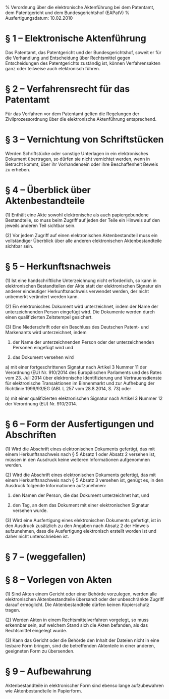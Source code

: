% Verordnung über die elektronische Aktenführung bei dem Patentamt, dem Patentgericht und dem Bundesgerichtshof  (EAPatV)
% Ausfertigungsdatum: 10.02.2010
 
# § 1 – Elektronische Aktenführung

Das Patentamt, das Patentgericht und der Bundesgerichtshof, soweit er für die Verhandlung und Entscheidung über Rechtsmittel gegen Entscheidungen des Patentgerichts zuständig ist, können Verfahrensakten ganz oder teilweise auch elektronisch führen.

# § 2 – Verfahrensrecht für das Patentamt

Für das Verfahren vor dem Patentamt gelten die Regelungen der Zivilprozessordnung über die elektronische Aktenführung entsprechend.

# § 3 – Vernichtung von Schriftstücken

Werden Schriftstücke oder sonstige Unterlagen in ein elektronisches Dokument übertragen, so dürfen sie nicht vernichtet werden, wenn in Betracht kommt, über ihr Vorhandensein oder ihre Beschaffenheit Beweis zu erheben.

# § 4 – Überblick über Aktenbestandteile

(1) Enthält eine Akte sowohl elektronische als auch papiergebundene Bestandteile, so muss beim Zugriff auf jeden der Teile ein Hinweis auf den jeweils anderen Teil sichtbar sein.

(2) Vor jedem Zugriff auf einen elektronischen Aktenbestandteil muss ein vollständiger Überblick über alle anderen elektronischen Aktenbestandteile sichtbar sein.

# § 5 – Herkunftsnachweis

(1) Ist eine handschriftliche Unterzeichnung nicht erforderlich, so kann in elektronischen Bestandteilen der Akte statt der elektronischen Signatur ein anderer eindeutiger Herkunftsnachweis verwendet werden, der nicht unbemerkt verändert werden kann.

(2) Ein elektronisches Dokument wird unterzeichnet, indem der Name der unterzeichnenden Person eingefügt wird. Die Dokumente werden durch einen qualifizierten Zeitstempel gesichert.

(3) Eine Niederschrift oder ein Beschluss des Deutschen Patent- und Markenamts wird unterzeichnet, indem

1. der Name der unterzeichnenden Person oder der unterzeichnenden Personen eingefügt wird und

2. das Dokument versehen wird

a) mit einer fortgeschrittenen Signatur nach Artikel 3 Nummer 11 der Verordnung (EU) Nr. 910/2014 des Europäischen Parlaments und des Rates vom 23. Juli 2014 über elektronische Identifizierung und Vertrauensdienste für elektronische Transaktionen im Binnenmarkt und zur Aufhebung der Richtlinie 1999/93/EG (ABl. L 257 vom 28.8.2014, S. 73) oder

b) mit einer qualifizierten elektronischen Signatur nach Artikel 3 Nummer 12 der Verordnung (EU) Nr. 910/2014.

# § 6 – Form der Ausfertigungen und Abschriften

(1) Wird die Abschrift eines elektronischen Dokuments gefertigt, das mit einem Herkunftsnachweis nach § 5 Absatz 1 oder Absatz 2 versehen ist, müssen in den Ausdruck keine weiteren Informationen aufgenommen werden.

(2) Wird die Abschrift eines elektronischen Dokuments gefertigt, das mit einem Herkunftsnachweis nach § 5 Absatz 3 versehen ist, genügt es, in den Ausdruck folgende Informationen aufzunehmen:

1. den Namen der Person, die das Dokument unterzeichnet hat, und

2. den Tag, an dem das Dokument mit einer elektronischen Signatur versehen wurde.

(3) Wird eine Ausfertigung eines elektronischen Dokuments gefertigt, ist in den Ausdruck zusätzlich zu den Angaben nach Absatz 2 der Hinweis aufzunehmen, dass die Ausfertigung elektronisch erstellt worden ist und daher nicht unterschrieben ist.

# § 7 – (weggefallen)

# § 8 – Vorlegen von Akten

(1) Sind Akten einem Gericht oder einer Behörde vorzulegen, werden alle elektronischen Aktenbestandteile übersandt oder der unbeschränkte Zugriff darauf ermöglicht. Die Aktenbestandteile dürfen keinen Kopierschutz tragen.

(2) Werden Akten in einem Rechtsmittelverfahren vorgelegt, so muss erkennbar sein, auf welchem Stand sich die Akten befanden, als das Rechtsmittel eingelegt wurde.

(3) Kann das Gericht oder die Behörde den Inhalt der Dateien nicht in eine lesbare Form bringen, sind die betreffenden Aktenteile in einer anderen, geeigneten Form zu übersenden.

# § 9 – Aufbewahrung

Aktenbestandteile in elektronischer Form sind ebenso lange aufzubewahren wie Aktenbestandteile in Papierform.
